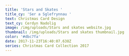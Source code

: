 ```yaml
---
title: 'Stars and Skates '
title_cy: 'Ser a Sglefrynnau '
text: Christmas Card Design
text_cy: Cerdyn Nadolig
image: /img/uploads/Stars and skates website.jpg
thumbnail: /img/uploads/Stars and skates thumbnail.jpg
color: '#dbc7fa'
date: 2017-11-23T16:40:07.638Z
series: Christmas Card Collection 2017
---
```





